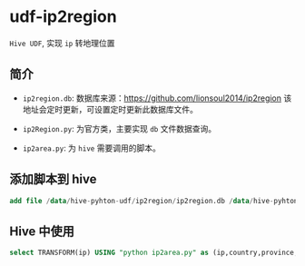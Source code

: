 # udf-ip2region
`Hive UDF`, 实现 `ip` 转地理位置

## 简介
- `ip2region.db`: 数据库来源：https://github.com/lionsoul2014/ip2region
该地址会定时更新，可设置定时更新此数据库文件。

- `ip2Region.py`: 为官方类，主要实现 `db` 文件数据查询。

- `ip2area.py`: 为 `hive` 需要调用的脚本。

## 添加脚本到 hive
```sql
add file /data/hive-pyhton-udf/ip2region/ip2region.db /data/hive-pyhton-udf/ip2region/ip2Region.py /data/hive-pyhton-udf/ip2region/ip2area.py;
```

## Hive 中使用
```sql
select TRANSFORM(ip) USING "python ip2area.py" as (ip,country,province,city,isp) from  ( select '127.0.222.1' as ip ) t;
```